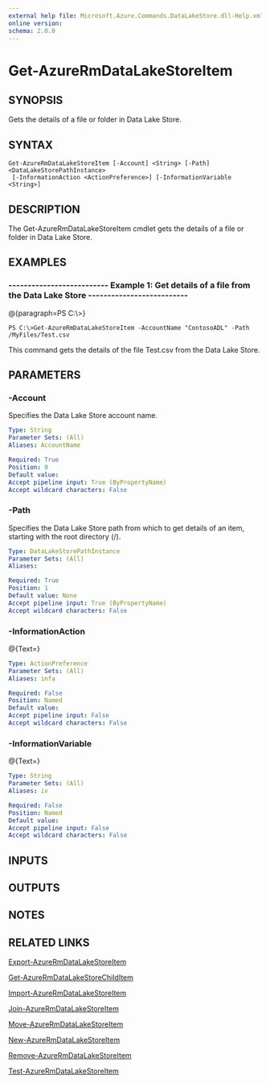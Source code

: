 ```yaml
---
external help file: Microsoft.Azure.Commands.DataLakeStore.dll-Help.xml
online version: 
schema: 2.0.0
---
```


# Get-AzureRmDataLakeStoreItem
## SYNOPSIS
Gets the details of a file or folder in Data Lake Store.

## SYNTAX

```
Get-AzureRmDataLakeStoreItem [-Account] <String> [-Path] <DataLakeStorePathInstance>
 [-InformationAction <ActionPreference>] [-InformationVariable <String>]
```

## DESCRIPTION
The Get-AzureRmDataLakeStoreItem cmdlet gets the details of a file or folder in Data Lake Store.

## EXAMPLES

### --------------------------  Example 1: Get details of a file from the Data Lake Store  --------------------------
@{paragraph=PS C:\\\>}

```
PS C:\>Get-AzureRmDataLakeStoreItem -AccountName "ContosoADL" -Path /MyFiles/Test.csv
```

This command gets the details of the file Test.csv from the Data Lake Store.

## PARAMETERS

### -Account
Specifies the Data Lake Store account name.

```yaml
Type: String
Parameter Sets: (All)
Aliases: AccountName

Required: True
Position: 0
Default value: 
Accept pipeline input: True (ByPropertyName)
Accept wildcard characters: False
```

### -Path
Specifies the Data Lake Store path from which to get details of an item, starting with the root directory (/).

```yaml
Type: DataLakeStorePathInstance
Parameter Sets: (All)
Aliases: 

Required: True
Position: 1
Default value: None
Accept pipeline input: True (ByPropertyName)
Accept wildcard characters: False
```

### -InformationAction
@{Text=}

```yaml
Type: ActionPreference
Parameter Sets: (All)
Aliases: infa

Required: False
Position: Named
Default value: 
Accept pipeline input: False
Accept wildcard characters: False
```

### -InformationVariable
@{Text=}

```yaml
Type: String
Parameter Sets: (All)
Aliases: iv

Required: False
Position: Named
Default value: 
Accept pipeline input: False
Accept wildcard characters: False
```

## INPUTS

## OUTPUTS

## NOTES

## RELATED LINKS

[Export-AzureRmDataLakeStoreItem]()

[Get-AzureRmDataLakeStoreChildItem]()

[Import-AzureRmDataLakeStoreItem]()

[Join-AzureRmDataLakeStoreItem]()

[Move-AzureRmDataLakeStoreItem]()

[New-AzureRmDataLakeStoreItem]()

[Remove-AzureRmDataLakeStoreItem]()

[Test-AzureRmDataLakeStoreItem]()

